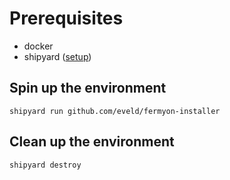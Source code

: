 # Prerequisites

- docker
- shipyard ([setup](https://shipyard.run/docs/install))

## Spin up the environment

```shell
shipyard run github.com/eveld/fermyon-installer
```

## Clean up the environment

```shell
shipyard destroy
```
